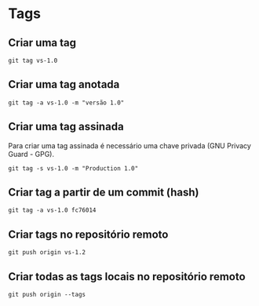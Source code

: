 # Tags

## Criar uma tag

```GIT
git tag vs-1.0
```

## Criar uma tag anotada

```GIT
git tag -a vs-1.0 -m "versão 1.0"
```

## Criar uma tag assinada

Para criar uma tag assinada é necessário uma chave privada (GNU Privacy Guard - GPG).

```GIT
git tag -s vs-1.0 -m "Production 1.0"
```

## Criar tag a partir de um commit (hash)

```GIT
git tag -a vs-1.0 fc76014
```

## Criar tags no repositório remoto

```GIT
git push origin vs-1.2
```

## Criar todas as tags locais no repositório remoto

```GIT
git push origin --tags
```
